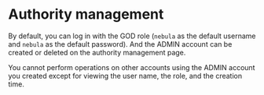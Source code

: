 # Authority management

By default, you can log in with the GOD role (`nebula` as the default username and `nebula` as the default password). And the ADMIN account can be created or deleted on the authority management page.

You cannot perform operations on other accounts using the ADMIN account you created except for viewing the user name, the role, and the creation time.

